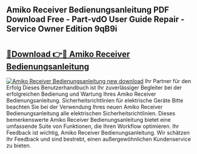 ## Amiko Receiver Bedienungsanleitung PDF Download Free - Part-vdO User Guide Repair - Service Owner Edition 9qB9i

# <h2><a href="http://df54o26.blite.top/?on=Amiko+Receiver+Bedienungsanleitung">🔗Download 👉🔴 Amiko Receiver Bedienungsanleitung</a></h2>

[![Amiko Receiver Bedienungsanleitung new download](https://i.imgur.com/lujVjoI.png)](http://df54o26.blite.top/?on=Amiko+Receiver+Bedienungsanleitung)
Ihr Partner für den Erfolg Dieses Benutzerhandbuch ist Ihr zuverlässiger Begleiter bei der erfolgreichen Bedienung und Wartung Ihres Amiko Receiver Bedienungsanleitung. Sicherheitsrichtlinien für elektrische Geräte Bitte beachten Sie bei der Verwendung Ihres neuen Amiko Receiver Bedienungsanleitung alle elektrischen Sicherheitsrichtlinien. Dieses bemerkenswerte Amiko Receiver Bedienungsanleitung bietet eine umfassende Suite von Funktionen, die Ihren Workflow optimieren. Ihr Feedback ist wichtig, Amiko Receiver Bedienungsanleitung. Wir schätzen Ihr Feedback und sind bestrebt, einen außergewöhnlichen Kundenservice zu bieten.
